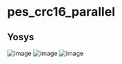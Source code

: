 # pes_crc16_parallel

## Yosys
![image](https://github.com/mauriya0202/pes_crc16_parallel/assets/112739882/cd4c8afb-d2ec-4ccd-9c77-c6efa7257d4c)
![image](https://github.com/mauriya0202/pes_crc16_parallel/assets/112739882/e4aa42a2-4a9f-40da-9f5e-ebbb3668446c)
![image](https://github.com/mauriya0202/pes_crc16_parallel/assets/112739882/e7de79f6-7be0-4d70-a392-97be819082ce)
